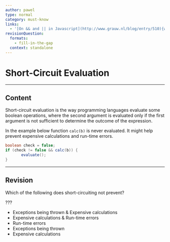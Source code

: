 ```yaml
---
author: pawel
type: normal
category: must-know
links:
  - '[On && and || in Javascript](http://www.grauw.nl/blog/entry/510){website}'
revisionQuestion:
  formats:
    - fill-in-the-gap
  context: standalone
---
```


# Short-Circuit Evaluation


---

## Content

Short-circuit evaluation is the way programming languages evaluate some boolean operations, where the second argument is evaluated only if the first argument is not sufficient to determine the outcome of the expression.

In the example below function `calc(b)` is never evaluated. It might help prevent expensive calculations and run-time errors.

```java
boolean check = false;
if (check != false && calc(b)) {
       evaluate();
}
```


---

## Revision

Which of the following does short-circuiting not prevent? 

???

- Exceptions being thrown & Expensive calculations
- Expensive calculations & Run-time errors
- Run-time errors
- Exceptions being thrown
- Expensive calculations
